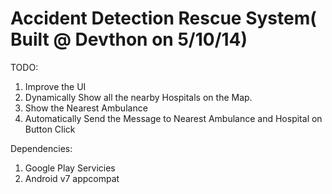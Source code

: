 Accident Detection Rescue System( Built @ Devthon on 5/10/14)
====
TODO:<br>
1. Improve the UI<br>
2. Dynamically Show all the nearby Hospitals on the Map.<br>
3. Show the Nearest Ambulance<br>
4. Automatically Send the Message to Nearest Ambulance and Hospital on Button Click

Dependencies:<br>
1. Google Play Servicies <br>
2. Android v7 appcompat<br>
